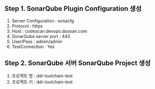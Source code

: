  
 
## Step 1. SonarQube Plugin Configuration 생성 
  1. Server Configuration : sonacfg
  2. Protocol : https
  3. Host : codescan.devops.doosan.com
  4. SonarQube server port : 443
  5. User/Pass : admin/admin
  6. TestConnection : Yes
  
## Step 2. SonarQube 서버 SonarQube Project 생성 
  1. 프로젝트 명 : ddi-toolchain-test
  2. 프로젝트 키 : ddi-toolchain-test
